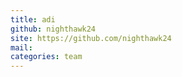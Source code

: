 ```yaml
---
title: adi
github: nighthawk24
site: https://github.com/nighthawk24
mail: 
categories: team
---
```

